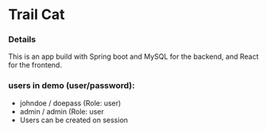 # Trail Cat

### Details

This is an app build with Spring boot and MySQL for the backend, and React for the frontend.

### users in demo (user/password):

* johndoe / doepass (Role: user)
* admin / admin (Role: user
* Users can be created on session
